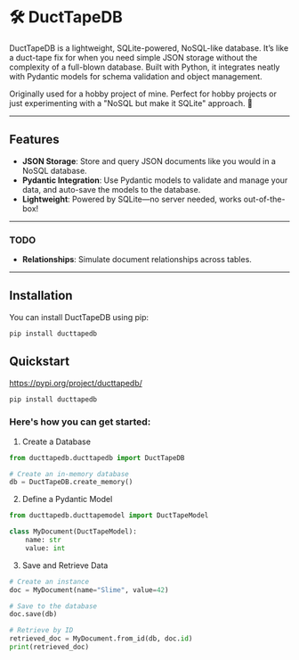 # 🛠️ DuctTapeDB

DuctTapeDB is a lightweight, SQLite-powered, NoSQL-like database. It’s like a duct-tape fix for when you need simple JSON storage without the complexity of a full-blown database. Built with Python, it integrates neatly with Pydantic models for schema validation and object management.

Originally used for a hobby project of mine. Perfect for hobby projects or just experimenting with a "NoSQL but make it SQLite" approach. 🚀

---

## **Features**

- **JSON Storage**: Store and query JSON documents like you would in a NoSQL database.
- **Pydantic Integration**: Use Pydantic models to validate and manage your data, and auto-save the models to the database.
- **Lightweight**: Powered by SQLite—no server needed, works out-of-the-box!

---

### **TODO**

- **Relationships**: Simulate document relationships across tables.

---

## **Installation**

You can install DuctTapeDB using pip:

```bash
pip install ducttapedb
```

## Quickstart

https://pypi.org/project/ducttapedb/

```bash
pip install ducttapedb
```

### Here's how you can get started:

1. Create a Database

```python
from ducttapedb.ducttapedb import DuctTapeDB

# Create an in-memory database
db = DuctTapeDB.create_memory()
```

2. Define a Pydantic Model

```python
from ducttapedb.ducttapemodel import DuctTapeModel

class MyDocument(DuctTapeModel):
    name: str
    value: int
```

3. Save and Retrieve Data

```python
# Create an instance
doc = MyDocument(name="Slime", value=42)

# Save to the database
doc.save(db)

# Retrieve by ID
retrieved_doc = MyDocument.from_id(db, doc.id)
print(retrieved_doc)
```
